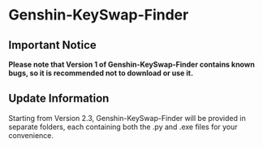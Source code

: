 # Genshin-KeySwap-Finder

## Important Notice

**Please note that Version 1 of Genshin-KeySwap-Finder contains known bugs, so it is recommended not to download or use it.**

## Update Information

Starting from Version 2.3, Genshin-KeySwap-Finder will be provided in separate folders, each containing both the .py and .exe files for your convenience.
